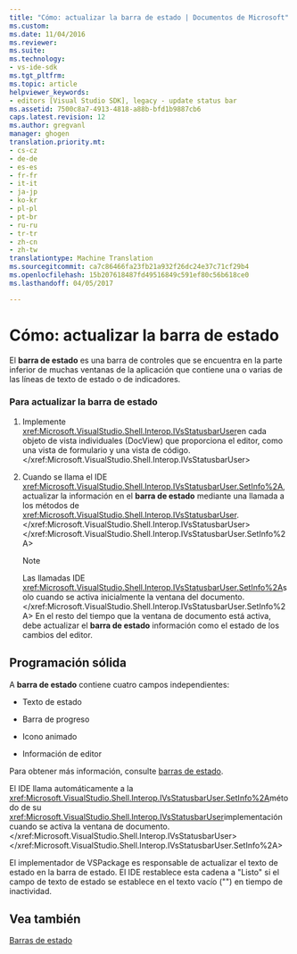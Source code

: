 ```yaml
---
title: "Cómo: actualizar la barra de estado | Documentos de Microsoft"
ms.custom: 
ms.date: 11/04/2016
ms.reviewer: 
ms.suite: 
ms.technology:
- vs-ide-sdk
ms.tgt_pltfrm: 
ms.topic: article
helpviewer_keywords:
- editors [Visual Studio SDK], legacy - update status bar
ms.assetid: 7500c8a7-4913-4818-a88b-bfd1b9887cb6
caps.latest.revision: 12
ms.author: gregvanl
manager: ghogen
translation.priority.mt:
- cs-cz
- de-de
- es-es
- fr-fr
- it-it
- ja-jp
- ko-kr
- pl-pl
- pt-br
- ru-ru
- tr-tr
- zh-cn
- zh-tw
translationtype: Machine Translation
ms.sourcegitcommit: ca7c86466fa23fb21a932f26dc24e37c71cf29b4
ms.openlocfilehash: 15b207618487fd49516849c591ef80c56b618ce0
ms.lasthandoff: 04/05/2017

---
```

# <a name="how-to-update-the-status-bar"></a>Cómo: actualizar la barra de estado
El **barra de estado** es una barra de controles que se encuentra en la parte inferior de muchas ventanas de la aplicación que contiene una o varias de las líneas de texto de estado o de indicadores.  
  
### <a name="to-update-the-status-bar"></a>Para actualizar la barra de estado  
  
1.  Implemente <xref:Microsoft.VisualStudio.Shell.Interop.IVsStatusbarUser>en cada objeto de vista individuales (DocView) que proporciona el editor, como una vista de formulario y una vista de código.</xref:Microsoft.VisualStudio.Shell.Interop.IVsStatusbarUser>  
  
2.  Cuando se llama el IDE <xref:Microsoft.VisualStudio.Shell.Interop.IVsStatusbarUser.SetInfo%2A>, actualizar la información en el **barra de estado** mediante una llamada a los métodos de <xref:Microsoft.VisualStudio.Shell.Interop.IVsStatusbarUser>.</xref:Microsoft.VisualStudio.Shell.Interop.IVsStatusbarUser> </xref:Microsoft.VisualStudio.Shell.Interop.IVsStatusbarUser.SetInfo%2A>  
  
    > [!NOTE]
    >  Las llamadas IDE <xref:Microsoft.VisualStudio.Shell.Interop.IVsStatusbarUser.SetInfo%2A>solo cuando se activa inicialmente la ventana del documento.</xref:Microsoft.VisualStudio.Shell.Interop.IVsStatusbarUser.SetInfo%2A> En el resto del tiempo que la ventana de documento está activa, debe actualizar el **barra de estado** información como el estado de los cambios del editor.  
  
## <a name="robust-programming"></a>Programación sólida  
 A **barra de estado** contiene cuatro campos independientes:  
  
-   Texto de estado  
  
-   Barra de progreso  
  
-   Icono animado  
  
-   Información de editor  
  
 Para obtener más información, consulte [barras de estado](/cpp/mfc/status-bars).  
  
 El IDE llama automáticamente a la <xref:Microsoft.VisualStudio.Shell.Interop.IVsStatusbarUser.SetInfo%2A>método de su <xref:Microsoft.VisualStudio.Shell.Interop.IVsStatusbarUser>implementación cuando se activa la ventana de documento.</xref:Microsoft.VisualStudio.Shell.Interop.IVsStatusbarUser> </xref:Microsoft.VisualStudio.Shell.Interop.IVsStatusbarUser.SetInfo%2A>  
  
 El implementador de VSPackage es responsable de actualizar el texto de estado en la barra de estado. El IDE restablece esta cadena a "Listo" si el campo de texto de estado se establece en el texto vacío ("") en tiempo de inactividad.  
  
## <a name="see-also"></a>Vea también  
 [Barras de estado](/cpp/mfc/status-bars)
